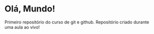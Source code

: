 # Olá, Mundo!

 Primeiro repositório do curso de git e github.
 Repositório criado durante uma aula ao vivo!
